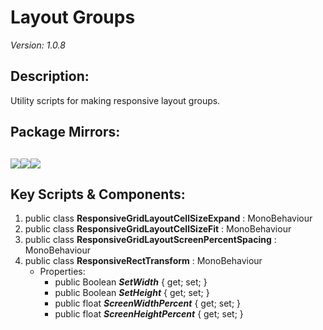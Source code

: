 # Layout Groups
*Version: 1.0.8*
## Description: 
Utility scripts for making responsive layout groups.
## Package Mirrors: 
[<img src='https://img.itch.zone/aW1nLzEzNzQ2ODg3LnBuZw==/original/npRUfq.png'>](https://github.com/Iron-Mountain-Software/layout-groups)[<img src='https://img.itch.zone/aW1nLzEzNzQ2ODkyLnBuZw==/original/Fq0ORM.png'>](https://www.npmjs.com/package/com.iron-mountain.layout-groups)[<img src='https://img.itch.zone/aW1nLzEzNzQ2ODk4LnBuZw==/original/Rv4m96.png'>](https://iron-mountain.itch.io/layout-groups)
---
## Key Scripts & Components: 
1. public class **ResponsiveGridLayoutCellSizeExpand** : MonoBehaviour
1. public class **ResponsiveGridLayoutCellSizeFit** : MonoBehaviour
1. public class **ResponsiveGridLayoutScreenPercentSpacing** : MonoBehaviour
1. public class **ResponsiveRectTransform** : MonoBehaviour
   * Properties: 
      * public Boolean ***SetWidth***  { get; set; }
      * public Boolean ***SetHeight***  { get; set; }
      * public float ***ScreenWidthPercent***  { get; set; }
      * public float ***ScreenHeightPercent***  { get; set; }
